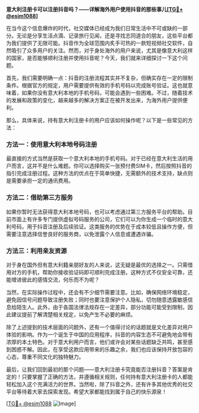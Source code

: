 **意大利注册卡可以注册抖音吗？——详解海外用户使用抖音的那些事儿[[TG💪+ @esim1088](https://t.me/s/esim1088)]**

在当今这个信息爆炸的时代，社交媒体已经成为我们日常生活中不可或缺的一部分。无论是分享生活点滴、记录旅行见闻，还是寻找志同道合的朋友，这些平台都为我们提供了无限可能。抖音作为全球范围内炙手可热的一款短视频社交软件，自然吸引了众多用户的关注。然而，对于身处海外的用户来说，尤其是像意大利这样的国家，是否能够顺利注册并使用抖音呢？今天，我们就来详细探讨一下这个问题。

首先，我们需要明确一点：抖音的注册流程其实并不复杂，但确实存在一定的限制条件。根据官方的规定，用户需要提供有效的手机号码以完成账号验证。这也就意味着，如果你没有意大利本地的手机号码，可能会遇到一些困难。不过，随着技术的发展和政策的变化，越来越多的解决方案正在被开发出来，为海外用户提供便利。

那么，具体来说，持有意大利注册卡的用户应该如何操作呢？以下是一些常见的方法：

### 方法一：使用意大利本地号码注册

最直接的方式当然是获取一个意大利本地的手机号码。对于已经在意大利生活的用户而言，这并不是什么难题。你可以选择购买一张预付费SIM卡，然后按照抖音的指引完成注册过程。这种方法的优点在于简单快捷，无需额外的技术支持，缺点则是需要承担一定的通讯费用。

### 方法二：借助第三方服务

如果你暂时无法获得意大利本地号码，也可以考虑通过第三方服务平台的帮助。目前市面上有许多专门提供虚拟号码服务的公司，它们可以为你生成一个临时的意大利号码，用于抖音注册及后续验证。这类服务的优势在于成本较低且操作方便，但需要注意选择信誉良好的服务商，以免泄露个人信息或遭遇诈骗。

### 方法三：利用亲友资源

对于身在国外但有意大利籍亲朋好友的人来说，这无疑是最优的选择之一。只需借用对方的手机，帮助你接收验证码即可顺利完成注册。这种方式不仅安全可靠，还能增进彼此的感情交流，何乐而不为呢？

当然，在实际操作过程中，还会有不少细节需要注意。比如，确保网络环境稳定，避免因信号问题导致注册失败；同时也要注意保护个人隐私，切勿随意透露敏感信息给陌生人。此外，由于各国法律法规存在一定差异，部分功能可能受到限制，因此建议提前了解清楚相关规定，以免产生不必要的麻烦。

除了上述提到的技术层面的问题外，还有一个值得讨论的话题就是文化差异对用户体验的影响。作为一个诞生于中国的应用程序，抖音的内容生态不可避免地会带有浓厚的本土特色。对于意大利用户而言，他们或许会对某些话题缺乏共鸣，甚至感到困惑不解。因此，在享受这款应用带来的乐趣之余，我们也应该保持开放包容的心态，尊重不同文化的独特魅力。

最后，让我们回到最初的那个问题——意大利注册卡究竟能否注册抖音？答案是肯定的！只要掌握了正确的方法，并遵循相关规则，任何持有意大利注册卡的人都能轻松加入这个充满活力的世界。当然啦，除了抖音之外，还有许多其他优秀的社交平台等待着大家去探索发现。希望大家都能找到属于自己的快乐源泉！

[[TG💪+ @esim1088](https://t.me/s/esim1088) ![Image](https://i.postimg.cc/4NQfJmqS/Snipaste-2025-05-13-00-14-12.png)]